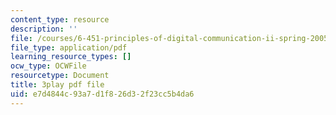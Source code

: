 ```yaml
---
content_type: resource
description: ''
file: /courses/6-451-principles-of-digital-communication-ii-spring-2005/e7d4844c93a7d1f826d32f23cc5b4da6_dy44BdqxRAo.pdf
file_type: application/pdf
learning_resource_types: []
ocw_type: OCWFile
resourcetype: Document
title: 3play pdf file
uid: e7d4844c-93a7-d1f8-26d3-2f23cc5b4da6
---
```


